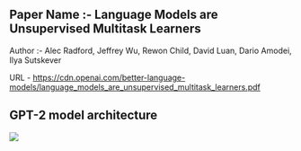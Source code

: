 ## Paper Name :- Language Models are Unsupervised Multitask Learners
Author :- Alec Radford, Jeffrey Wu, Rewon Child, David Luan, Dario Amodei, Ilya Sutskever

URL - https://cdn.openai.com/better-language-models/language_models_are_unsupervised_multitask_learners.pdf

## GPT-2 model architecture
<img src="https://www.researchgate.net/publication/373352176/figure/fig1/AS:11431281202501967@1698856108167/GPT-2-model-architecture-The-GPT-2-model-contains-N-Transformer-decoder-blocks-as-shown.ppm">
